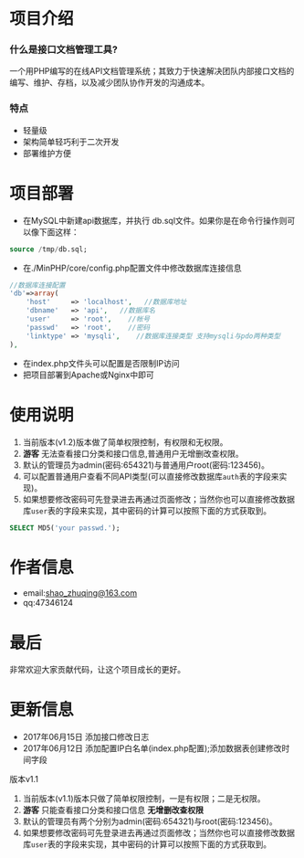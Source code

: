项目介绍
=======
### 什么是接口文档管理工具?
一个用PHP编写的在线API文档管理系统；其致力于快速解决团队内部接口文档的编写、维护、存档，以及减少团队协作开发的沟通成本。
### 特点
* 轻量级
* 架构简单轻巧利于二次开发
* 部署维护方便

项目部署
=======
* 在MySQL中新建api数据库，并执行 db.sql文件。如果你是在命令行操作则可以像下面这样：
```sql
source /tmp/db.sql;
```
* 在./MinPHP/core/config.php配置文件中修改数据库连接信息
```php
//数据库连接配置
'db'=>array(
	'host'     => 'localhost',   //数据库地址
	'dbname'   => 'api',   //数据库名
	'user'     => 'root',    //帐号
	'passwd'   => 'root',    //密码
	'linktype' => 'mysqli',    //数据库连接类型 支持mysqli与pdo两种类型
),
```
* 在index.php文件头可以配置是否限制IP访问
* 把项目部署到Apache或Nginx中即可


使用说明
=======
1. 当前版本(v1.2)版本做了简单权限控制，有权限和无权限。
2. **游客** 无法查看接口分类和接口信息,普通用户无增删改查权限。
3. 默认的管理员为admin(密码:654321)与普通用户root(密码:123456)。
4. 可以配置普通用户查看不同API类型(可以直接修改数据库```auth```表的字段来实现)。
5. 如果想要修改密码可先登录进去再通过页面修改；当然你也可以直接修改数据库```user```表的字段来实现，其中密码的计算可以按照下面的方式获取到。
```sql
SELECT MD5('your passwd.');
```

作者信息
=======
* email:shao_zhuqing@163.com
* qq:47346124

最后
====
非常欢迎大家贡献代码，让这个项目成长的更好。


更新信息
=======

* 2017年06月15日 添加接口修改日志
* 2017年06月12日 添加配置IP白名单(index.php配置);添加数据表创建修改时间字段

版本v1.1
1. 当前版本(v1.1)版本只做了简单权限控制，一是有权限；二是无权限。
2. **游客** 只能查看接口分类和接口信息 __无增删改查权限__
3. 默认的管理员有两个分别为admin(密码:654321)与root(密码:123456)。
4. 如果想要修改密码可先登录进去再通过页面修改；当然你也可以直接修改数据库```user```表的字段来实现，其中密码的计算可以按照下面的方式获取到。
